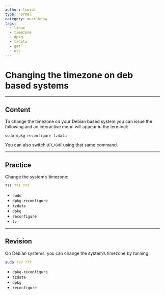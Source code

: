 ```yaml
---
author: tuwidc
type: normal
category: must-know
tags:
  - linux
  - timezone
  - dpkg
  - tzdata
  - gmt
  - utc
---
```


# Changing the timezone on deb based systems


---

## Content

To change the timezone on your Debian based system you can issue the following and an interactive menu will appear in the terminal:

```plain-text
sudo dpkg-reconfigure tzdata
```

You can also switch `UTC/GMT` using that same command.


---

## Practice

Change the system’s timezone:

```bash
??? ??? ???
```

- `sudo`
- `dpkg-reconfigure`
- `tzdata`
- `dpkg`
- `reconfigure`
- `tz`


---

## Revision

On Debian systems, you can change the system’s timezone by running:

```bash
sudo ??? ???
```

- `dpkg-reconfigure`
- `tzdata`
- `dpkg`
- `reconfigure`
 
